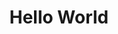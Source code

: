---
ee_id: '111'
site: '1'
type: '2'
url: 2011-103-hello-world
title: Hello World
year: '2011'
display_year: '2011'
medium: CNC bent stainless steel with electro-polish finish
dims: 41 x 7 1/2 x 9 1/2 inches
pitch: Wire bent to random points with one dimension always increasing.
ps:
live_url:
related:
youtube:
related_code: https://github.com/coryarcangel/Desktop-Wireform
imgs: hello-world-2011-103-full-database-Team.jpg
subheading:
download:
add_credit:
add_credits:
commission:
layout: things-i-made
---